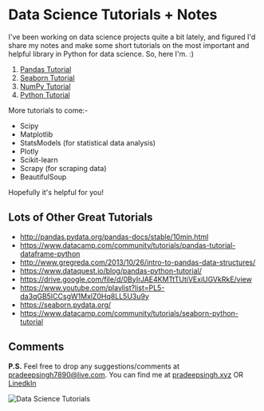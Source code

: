 # Data Science Tutorials + Notes

I've been working on data science projects quite a bit lately, and figured I'd share my notes and make some short tutorials on the most important and helpful library in Python for data science. So, here I'm. :)

1. [Pandas Tutorial](https://github.com/pradeepsinngh/Data-Science-Tutorials/tree/master/Pandas%20Tutorial)
2. [Seaborn Tutorial](https://github.com/pradeepsinngh/Data-Science-Tutorials/tree/master/Seaborn%20Tutorial)
3. [NumPy Tutorial](https://github.com/pradeepsinngh/Data-Science-Tutorials/tree/master/Numpy%20Tutorial)
4. [Python Tutorial](https://github.com/pradeepsinngh/Data-Science-Tutorials/tree/master/Python%20Tutorial)

More tutorials to come:-
- Scipy
- Matplotlib
- StatsModels (for statistical data analysis)
- Plotly
- Scikit-learn
- Scrapy (for scraping data)
- BeautifulSoup

Hopefully it's helpful for you!


## Lots of Other Great Tutorials
* http://pandas.pydata.org/pandas-docs/stable/10min.html
* https://www.datacamp.com/community/tutorials/pandas-tutorial-dataframe-python
* http://www.gregreda.com/2013/10/26/intro-to-pandas-data-structures/
* https://www.dataquest.io/blog/pandas-python-tutorial/
* https://drive.google.com/file/d/0ByIrJAE4KMTtTUtiVExiUGVkRkE/view
* https://www.youtube.com/playlist?list=PL5-da3qGB5ICCsgW1MxlZ0Hq8LL5U3u9y
* https://seaborn.pydata.org/
* https://www.datacamp.com/community/tutorials/seaborn-python-tutorial

## Comments
**P.S.** Feel free to drop any suggestions/comments at pradeepsingh7890@live.com. You can find me at [pradeepsingh.xyz](http://pradeepsinngh.github.io) OR [LinedkIn](https://www.linkedin.com/in/pradeepsinngh/)

![Data Science Tutorials](https://github.com/pradeepsinngh/Data-Science-Tutorials/blob/master/python-packages.png)

